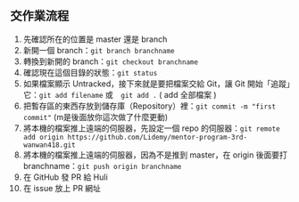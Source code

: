 ## 交作業流程

1. 先確認所在的位置是 master 還是 branch
2. 新開一個 branch：`git branch branchname`
3. 轉換到新開的 branch：`git checkout branchname`
4. 確認現在這個目錄的狀態：`git status`
5. 如果檔案顯示 Untracked，接下來就是要把檔案交給 Git，讓 Git 開始「追蹤」它：`git add filename` 或　`git add .` ( add 全部檔案 )
6. 把暫存區的東西存放到儲存庫（Repository）裡：`git commit -m "first commit"` (m是後面放你這次做了什麼更動)
7. 將本機的檔案推上遠端的伺服器，先設定一個 repo 的伺服器：`git remote add origin https://github.com/Lidemy/mentor-program-3rd-wanwan418.git`
8. 將本機的檔案推上遠端的伺服器，因為不是推到 master，在 origin 後面要打 branchname：`git push origin branchname`
9. 在 GitHub 發 PR 給 Huli
10. 在 issue 放上 PR 網址